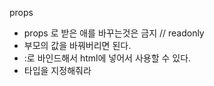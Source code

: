 props 
- props 로 받은 애를 바꾸는것은 금지 // readonly
- 부모의 값을 바꿔버리면 된다.
- :로 바인드해서 html에 넣어서 사용할 수 있다.
- 타입을 지정해줘라